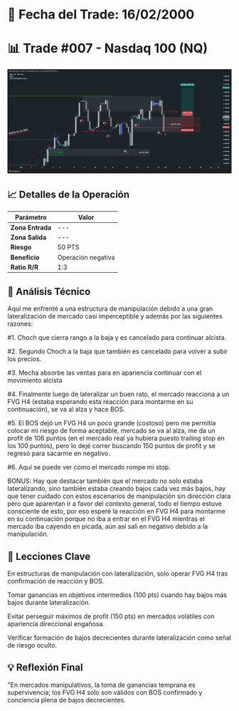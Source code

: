 # 📅 Fecha del Trade: 16/02/2000
# 📊 Trade #007 - Nasdaq 100 (NQ)

![Gráfico del Trade](trade_007.png) <!-- Asegúrate que el nombre coincida exactamente -->

## 📈 Detalles de la Operación
| Parámetro       | Valor               |
|----------------|---------------------|
| **Zona Entrada** | --- |
| **Zona Salida**  | --- |
| **Riesgo**       | 50 PTS |
| **Beneficio**    | Operación negativa |
| **Ratio R/R**    | 1:3              |

## 🎯 Análisis Técnico

Aquí me enfrenté a una estructura de manipulación debido a una gran lateralización de mercado casi imperceptible y además por las siguientes razones:

#1. Choch que cierra rango a la baja y es cancelado para continuar alcista.

#2. Segundo Choch a la baja que también es cancelado para volver a subir los precios. 

#3. Mecha absorbe las ventas para en apariencia continuar con el movimiento alcista

#4. Finalmente luego de lateralizar un buen rato, el mercado reacciona a un FVG H4 (estaba esperando esta reacción para montarme en su continuación), se va al alza y hace BOS. 

#5. El BOS dejó un FVG H4 un poco grande (costoso) pero me permitía colocar mi riesgo de forma aceptable, mercado se va al alza, me da un profit de 106 puntos (en el mercado real ya hubiera puesto trailing stop en los 100 puntos), pero lo dejé correr buscando 150 puntos de profit y se regresó para sacarme en negativo.

#6. Aquí se puede ver como el mercado rompe mi stop.

BONUS: Hay que destacar también que el mercado no solo estaba lateralizando, sino también estaba creando bajos cada vez más bajos, hay que tener cuidado con estos escenarios de manipulación sin dirección clara pero que aparentan ir a favor del contexto general, todo el tiempo estuve consciente de esto, por eso esperé la reacción en FVG H4 para montarme en su continuación porque no iba a entrar en el FVG H4 mientras el mercado iba cayendo en picada, aún así salí en negativo debido a la manipulación.


## 📌 Lecciones Clave

En estructuras de manipulación con lateralización, solo operar FVG H4 tras confirmación de reacción y BOS.

Tomar ganancias en objetivos intermedios (100 pts) cuando hay bajos más bajos durante lateralización.

Evitar perseguir máximos de profit (150 pts) en mercados volátiles con apariencia direccional engañosa.

Verificar formación de bajos decrecientes durante lateralización como señal de riesgo oculto.

## 💡 Reflexión Final

"En mercados manipulativos, la toma de ganancias temprana es supervivencia; los FVG H4 solo son válidos con BOS confirmado y conciencia plena de bajos decrecientes.